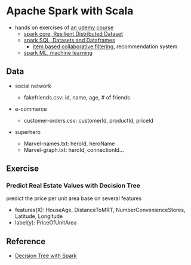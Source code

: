 # Apache Spark with Scala
- hands on exercises of [an udemy course](https://www.udemy.com/course/apache-spark-with-scala-hands-on-with-big-data/)
    - [spark core, Resilient Distributed Dataset](https://spark.apache.org/docs/latest/rdd-programming-guide.html#rdd-persistence)
    - [spark SQL, Datasets and Dataframes](https://spark.apache.org/docs/latest/sql-programming-guide.html)
      - [item based collaborative filtering](https://en.wikipedia.org/wiki/Item-item_collaborative_filtering), recommendation system
    - [spark ML, machine learning](https://spark.apache.org/docs/latest/ml-guide.html)
  
## Data
- social network
  - fakefriends.csv: id, name, age, # of friends
  
- e-commerce 
  - customer-orders.csv: customerId, productId, priceId
  
- superhero
  - Marvel-names.txt: heroId, heroName
  - Marvel-graph.txt: heroId, connectionId...
  

## Exercise
### Predict Real Estate Values with Decision Tree
predict the price per unit area base on several features
- features(X): HouseAge, DistanceToMRT, NumberConvenienceStores, Latitude, Longitude
- label(y): PriceOfUnitArea






## Reference
- [Decision Tree with Spark](https://spark.apache.org/docs/latest/ml-classification-regression.html#decision-tree-regression)
